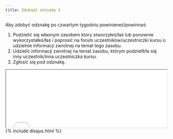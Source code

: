 ```yaml
---
title: Zdobądź odznakę 4
---
```


Aby zdobyć odznakę po czwartym tygodniu powinieneś/powinnaś:

 1. Podzielić się własnym zasobem który stworzyłeś/łaś lub ponownie wykorzystałeś/łaś i poprosić na forum uczestników/uczestniczki kursu o udzielnie informacji zwrotnej na temat tego zasobu.
 2. Udzielić informacji zwrotnej na temat zasobu, którym podzielił/ła się inny uczestnik/inna uczestniczka kursu.
 3. Zgłosić się pod odznakę.

<iframe height="180" src="//badges.p2pu.org/en/badge/view/787/embedded/" width="100%"></iframe>
{% include disqus.html %}
